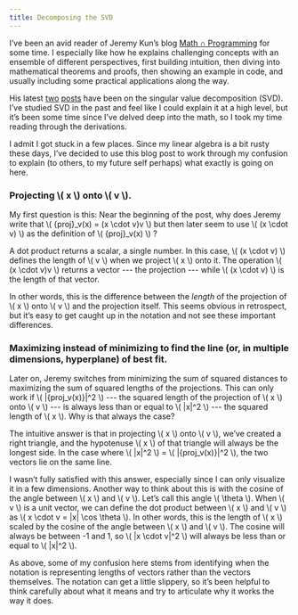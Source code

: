 ```yaml
---
title: Decomposing the SVD
---
```


I’ve been an avid reader of Jeremy Kun’s blog [Math ∩ Programming](https://jeremykun.com/) for some time. I especially like how he explains challenging concepts with an ensemble of different perspectives, first building intuition, then diving into mathematical theorems and proofs, then showing an example in code, and usually including some practical applications along the way.

His latest [two](https://jeremykun.com/2016/04/18/singular-value-decomposition-part-1-perspectives-on-linear-algebra/) [posts](https://jeremykun.com/2016/05/16/singular-value-decomposition-part-2-theorem-proof-algorithm/) have been on the singular value decomposition (SVD). I’ve studied SVD in the past and feel like I could explain it at a high level, but it’s been some time since I’ve delved deep into the math, so I took my time reading through the derivations.

I admit I got stuck in a few places. Since my linear algebra is a bit rusty these days, I’ve decided to use this blog post to work through my confusion to explain (to others, to my future self perhaps) what exactly is going on here.

### Projecting \\( x \\) onto \\( v \\).

My first question is this: Near the beginning of the post, why does Jeremy write that \\( {proj}_v(x) = (x \cdot v)v \\) but then later seem to use \\( (x \cdot v) \\) as the definition of \\( {proj}_v(x) \\) ?

A dot product returns a scalar, a single number. In this case, \\( (x \cdot v) \\) defines the length of \\( v \\) when we project \\( x \\) onto it. The operation \\( (x \cdot v)v \\) returns a vector --- the projection --- while \\( (x \cdot v) \\) is the length of that vector.

In other words, this is the difference between the _length_ of the projection of \\( x \\) onto \\( v \\) and the projection itself. This seems obvious in retrospect, but it’s easy to get caught up in the notation and not see these important differences.

### Maximizing instead of minimizing to find the line (or, in multiple dimensions, hyperplane) of best fit.

Later on, Jeremy switches from minimizing the sum of squared distances to maximizing the sum of squared lengths of the projections. This can only work if \\( \|{proj_v(x)}\|^2 \\) --- the squared length of the projection of \\( x \\) onto \\( v \\) --- is always less than or equal to \\( \|x\|^2 \\) --- the squared length of \\( x \\). Why is that always the case?

The intuitive answer is that in projecting \\( x \\) onto \\( v \\), we’ve created a right triangle, and the hypotenuse \\( x \\) of that triangle will always be the longest side. In the case where \\( \|x\|^2 \\) = \\( \|{proj_v(x)}\|^2 \\), the two vectors lie on the same line.

I wasn’t fully satisfied with this answer, especially since I can only visualize it in a few dimensions. Another way to think about this is with the cosine of the angle between \\( x \\) and \\( v \\). Let’s call this angle \\( \theta \\). When \\( v \\) is a unit vector, we can define the dot product between \\( x \\) and \\( v \\) as \\( x \cdot v = \|x\| \cos \theta \\). In other words, this is the length of \\( x \\) scaled by the cosine of the angle between \\( x \\) and \\( v \\). The cosine will always be between -1 and 1, so \\( \|x \cdot v\|^2 \\) will always be less than or equal to \\( \|x\|^2 \\).

As above, some of my confusion here stems from identifying when the notation is representing lengths of vectors rather than the vectors themselves. The notation can get a little slippery, so it’s been helpful to think carefully about what it means and try to articulate why it works the way it does.
